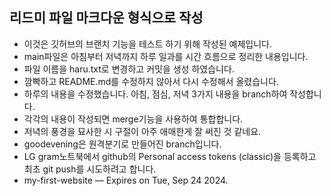 ## 리드미 파일 마크다운 형식으로 작성
- 이것은 깃허브의 브랜치 기능을 테스트 하기 위해 작성된 예제입니다.
- main파일은 아침부터 저녁까지 하루 일과를 시간 흐름으로 정리한 내용입니다.
- 파일 이름을 haru.txt로 변경하고 커밋을 생성 하였습니다.
- 깜빡하고 README.md를 수정하지 않아서 다시 수정해서 올렸습니다.
- 하루의 내용을 수정했습니다. 아침, 점심, 저녁 3가지 내용을 branch하여 작성합니다.
- 각각의 내용이 작성되면 merge기능을 사용하여 통합합니다.
- 저녁의 풍경을 묘사한 시 구절이 아주 애매한게 잘 써진 것 같네요.
- goodevening은 원격분기로 만들어진 branch입니다.
- LG gram노트북에서 github의 Personal access tokens (classic)을 등록하고 최초 git push를 시도하려고 합니다.
- my-first-website —
Expires on Tue, Sep 24 2024.